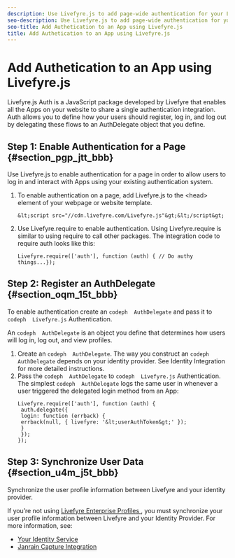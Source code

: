 ```yaml
---
description: Use Livefyre.js to add page-wide authentication for your Livefyre Apps.
seo-description: Use Livefyre.js to add page-wide authentication for your Livefyre Apps.
seo-title: Add Authetication to an App using Livefyre.js
title: Add Authetication to an App using Livefyre.js
---
```


# Add Authetication to an App using Livefyre.js

Livefyre.js Auth is a JavaScript package developed by Livefyre that enables all the Apps on your website to share a single authentication integration. Auth allows you to define how your users should register, log in, and log out by delegating these flows to an AuthDelegate object that you define.

## Step 1: Enable Authentication for a Page {#section_pgp_jtt_bbb}

Use Livefyre.js to enable authentication for a page in order to allow users to log in and interact with Apps using your existing authentication system.

1. To enable authentication on a page, add Livefyre.js to the &lt;head&gt; element of your webpage or website template.
   
   ```
   &lt;script src="//cdn.livefyre.com/Livefyre.js"&gt;&lt;/script&gt;
   ```
2. Use Livefyre.require to enable authentication. Using Livefyre.require is similar to using require to call other packages. The integration code to require auth looks like this:
   ```
   Livefyre.require(['auth'], function (auth) { // Do authy things...});
   ```
   
## Step 2: Register an AuthDelegate {#section_oqm_15t_bbb}

To enable authentication create an `codeph  AuthDelegate` and pass it to `codeph  Livefyre.js` Authentication.

An `codeph  AuthDelegate` is an object you define that determines how users will log in, log out, and view profiles.

1. Create an `codeph  AuthDelegate`. The way you construct an `codeph  AuthDelegate` depends on your identity provider. See Identity Integration for more detailed instructions.
1. Pass the `codeph  AuthDelegate` to `codeph  Livefyre.js` Authentication. The simplest `codeph  AuthDelegate` logs the same user in whenever a user triggered the delegated login method from an App:
   ```
   Livefyre.require(['auth'], function (auth) { 
    auth.delegate({ 
    login: function (errback) { 
    errback(null, { livefyre: '&lt;userAuthToken&gt;' }); 
    } 
    }); 
   });
   ```
   
## Step 3: Synchronize User Data {#section_u4m_j5t_bbb}

Synchronize the user profile information between Livefyre and your identity provider.

If you’re not using [ Livefyre Enterprise Profiles ](c_livefyre_enterprise_profiles.md#c_livefyre_enterprise_profiles), you must synchronize your user profile information between Livefyre and your Identity Provider. For more information, see:

* [ Your Identity Service ](c_your_identity_service.md#c_your_identity_service)
* [ Janrain Capture Integration ](c_janrain_capture_backplane.md#c_janrain_capture_backplane)
